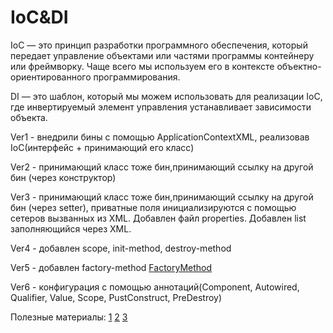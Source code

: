 # IoC&DI
IoC — это принцип разработки программного обеспечения, который передает управление объектами или частями программы контейнеру или фреймворку. Чаще всего мы используем его в контексте объектно-ориентированного программирования.

DI — это шаблон, который мы можем использовать для реализации IoC, где инвертируемый элемент управления устанавливает зависимости объекта.

Ver1 - внедрили бины с помощью ApplicationContextXML, реализовав IoC(интерфейс + принимающий его класс)

Ver2 - принимающий класс тоже бин,принимающий ссылку на другой бин (через конструктор)

Ver3 - принимающий класс тоже бин,принимающий ссылку на другой бин (через setter), приватные поля инициализируются с помощью сетеров вызванных из XML. Добавлен файл properties. Добавлен list заполняющийся через XML.

Ver4 - добавлен scope, init-method, destroy-method

Ver5 - добавлен factory-method [FactoryMethod](https://github.com/ncallie/Other/tree/main/FactoryMethod)

Ver6 - конфигурация с помощью аннотаций(Component, Autowired, Qualifier, Value, Scope, PustConstruct, PreDestroy)


Полезные материалы:
[1](https://www.baeldung.com/spring-dependency-injection#:~:text=Dependency%20Injection%20is%20a%20fundamental,managing%20components%20onto%20the%20container.)
[2](http://spring-projects.ru/guides/lessons/lesson-2/)
[3](https://habr.com/ru/post/455794/)
